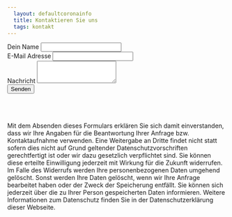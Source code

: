 ```yaml
---
  layout: defaultcoronainfo
  title: Kontaktieren Sie uns
  tags: kontakt
---
```

 
<div class="row">
  <div class="col-1 col-sm-1 col-md-2 col-lg-2 col-xl-2"></div>
  <div class="col-10 col-sm-10 col-md-8 col-lg-8 col-xl-8">
 
 <form action="https://formspree.io/f/xayljaww" method="POST">
  <div class="form-group">
    <label for="name">Dein Name </label>
    <input class="form-control" name="name" type="text" id="name" placeholder="">
  </div>
  <div class="form-group">
    <label for="email">E-Mail Adresse  </label>
    <input type="email" name="email" class="form-control" id="email" placeholder="">
   </div>
   <div class="form-group">
     <label for="message">Nachricht  </label>
     <textarea class="form-control" name="message" id="message" rows="3"></textarea>
   </div>
   <button type="submit" class="btn btn-primary">Senden</button>
   </form>
</div>
<div class="col-1 col-sm-1 col-md-2 col-lg-2 col-xl-2"></div>
</div>
 
 <br>
 <br>
 <br>
 <div class='appbiegr-footnote'>
 Mit dem Absenden dieses Formulars erklären Sie sich damit einverstanden, dass wir Ihre Angaben für die Beantwortung Ihrer Anfrage bzw. Kontaktaufnahme verwenden. Eine Weitergabe an Dritte findet nicht statt sofern dies nicht auf Grund geltender Datenschutzvorschriften gerechtfertigt ist oder wir dazu gesetzlich verpflichtet sind. Sie können diese erteilte Einwilligung jederzeit mit Wirkung für die Zukunft widerrufen. Im Falle des Widerrufs werden Ihre personenbezogenen Daten umgehend gelöscht.
Sonst werden Ihre Daten gelöscht, wenn wir Ihre Anfrage bearbeitet haben oder der Zweck der Speicherung entfällt. Sie können sich jederzeit über die zu Ihrer Person gespeicherten Daten informieren. Weitere Informationen zum Datenschutz finden Sie in der Datenschutzerklärung dieser Webseite.
 </div>
